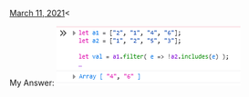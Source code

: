 <a href="https://twitter.com/ravinwashere/status/1369977411954044930?ref_src=twsrc%5Etfw">March 11, 2021</a><

My Answer: 
![Answer](https://github.com/EO4wellness/T-I-L/blob/main/JavaScript/Quiz/2021-03-11-JS-quiz.png)
